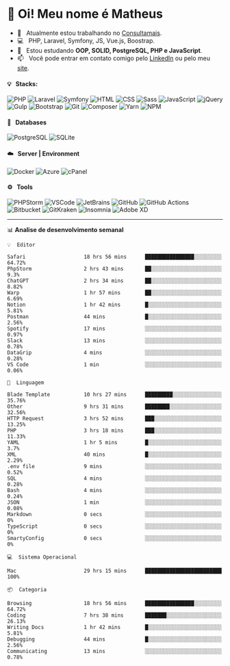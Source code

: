 # 👋 Oi! Meu nome é Matheus

- 🔭 &nbsp; Atualmente estou trabalhando no [Consultamais](https://consultamais.com.br/).
- 💻 &nbsp; PHP, Laravel, Symfony, JS, Vue.js, Boostrap.
- 🌱 &nbsp; Estou estudando **OOP, SOLID, PostgreSQL, PHP e JavaScript**.
- 📫 &nbsp; Você pode entrar em contato comigo pelo [LinkedIn](https://www.linkedin.com/in/matheuscamargoxavier/) ou pelo meu [site](https://matheuscamargo.co).

#### 💡 &nbsp; Stacks:
![PHP](https://img.shields.io/badge/-PHP-777BB4?&logo=php&logoColor=FFFFFF)
![Laravel](https://img.shields.io/badge/-Laravel-FF2D20?&logo=laravel&logoColor=FFFFFF)
![Symfony](https://img.shields.io/badge/-Symfony-000000?&logo=symfony&logoColor=FFFFFF)
![HTML](https://img.shields.io/badge/-HTML-E34F26?&logo=html5&logoColor=FFFFFF)
![CSS](https://img.shields.io/badge/-CSS-1572B6?&logo=css3&logoColor=FFFFFF)
![Sass](https://img.shields.io/badge/-Sass-CC6699?&logo=sass&logoColor=FFFFFF)
![JavaScript](https://img.shields.io/badge/-JavaScript-F7DF1E?&logo=javascript&logoColor=FFFFFF)
![jQuery](https://img.shields.io/badge/-jQuery-0769AD?&logo=jquery&logoColor=FFFFFF)
![Gulp](https://img.shields.io/badge/-Gulp-CF4647?&logo=gulp&logoColor=FFFFFF)
![Bootstrap](https://img.shields.io/badge/-Bootstrap-7952B3?&logo=bootstrap&logoColor=FFFFFF)
![Git](https://img.shields.io/badge/-Git-F05032?&logo=git&logoColor=FFFFFF)
![Composer](https://img.shields.io/badge/-Composer-885630?&logo=composer&logoColor=FFFFFF)
![Yarn](https://img.shields.io/badge/-Yarn-2C8EBB?&logo=yarn&logoColor=FFFFFF)
![NPM](https://img.shields.io/badge/-npm-CB3837?&logo=npm&logoColor=FFFFFF)

#### 💾 &nbsp; Databases
![PostgreSQL](https://img.shields.io/badge/-PostgreSQL-336791?&logo=PostgreSQL&logoColor=FFFFFF)
![SQLite](https://img.shields.io/badge/-SQLite-003B57?&logo=SQLite&logoColor=FFFFFF)

#### ☁️ &nbsp; Server | Environment
![Docker](https://img.shields.io/badge/-Docker-2496ED?&logo=docker&logoColor=FFFFFF)
![Azure](https://img.shields.io/badge/-Azure-0089D6?&logo=microsoft%20azure&logoColor=FFFFFF)
![cPanel](https://img.shields.io/badge/-cPanel-FF6C2C?&logo=cpanel&logoColor=FFFFFF)

#### ⚙️ &nbsp; Tools
![PHPStorm](https://img.shields.io/badge/-PHPStorm-000000?&logo=PHPStorm&logoColor=FFFFFF)
![VSCode](https://img.shields.io/badge/-VSCode-007ACC?&logo=Visual%20Studio%20Code&logoColor=FFFFFF) 
![JetBrains](https://img.shields.io/badge/-JetBrains-000000?&logo=jetbrains&logoColor=FFFFFF) 
![GitHub](https://img.shields.io/badge/-GitHub-181717?&logo=github&logoColor=FFFFFF) 
![GitHub Actions](https://img.shields.io/badge/-GitHub%20Actions-181717?&logo=GitHub%20Actions&logoColor=FFFFFF) 
![Bitbucket](https://img.shields.io/badge/-Bitbucket-0052CC?&logo=bitbucket&logoColor=FFFFFF)
![GitKraken](https://img.shields.io/badge/-GitKraken-179287?&logo=GitKraken&logoColor=FFFFFF)
![Insomnia](https://img.shields.io/badge/-Insomnia-5849BE?&logo=Insomnia&logoColor=FFFFFF)
![Adobe XD](https://img.shields.io/badge/-Adobe%20XD-FF61F6?&logo=adobe%20xd&logoColor=FFFFFF) 
_______

📊  **Analise de desenvolvimento semanal**
```text
💡  Editor

Safari                   18 hrs 56 mins      ████████████████░░░░░░░░░     64.72%
PhpStorm                 2 hrs 43 mins       ██░░░░░░░░░░░░░░░░░░░░░░░       9.3%
ChatGPT                  2 hrs 34 mins       ██░░░░░░░░░░░░░░░░░░░░░░░      8.82%
Warp                     1 hr 57 mins        ██░░░░░░░░░░░░░░░░░░░░░░░      6.69%
Notion                   1 hr 42 mins        █░░░░░░░░░░░░░░░░░░░░░░░░      5.81%
Postman                  44 mins             █░░░░░░░░░░░░░░░░░░░░░░░░      2.56%
Spotify                  17 mins             ░░░░░░░░░░░░░░░░░░░░░░░░░      0.97%
Slack                    13 mins             ░░░░░░░░░░░░░░░░░░░░░░░░░      0.78%
DataGrip                 4 mins              ░░░░░░░░░░░░░░░░░░░░░░░░░      0.28%
VS Code                  1 min               ░░░░░░░░░░░░░░░░░░░░░░░░░      0.06%
```
```text
💬  Linguagem

Blade Template           10 hrs 27 mins      █████████░░░░░░░░░░░░░░░░     35.76%
Other                    9 hrs 31 mins       ████████░░░░░░░░░░░░░░░░░     32.56%
HTTP Request             3 hrs 52 mins       ███░░░░░░░░░░░░░░░░░░░░░░     13.25%
PHP                      3 hrs 18 mins       ███░░░░░░░░░░░░░░░░░░░░░░     11.33%
YAML                     1 hr 5 mins         █░░░░░░░░░░░░░░░░░░░░░░░░       3.7%
XML                      40 mins             █░░░░░░░░░░░░░░░░░░░░░░░░      2.29%
.env file                9 mins              ░░░░░░░░░░░░░░░░░░░░░░░░░      0.52%
SQL                      4 mins              ░░░░░░░░░░░░░░░░░░░░░░░░░      0.28%
Bash                     4 mins              ░░░░░░░░░░░░░░░░░░░░░░░░░      0.24%
JSON                     1 min               ░░░░░░░░░░░░░░░░░░░░░░░░░      0.08%
Markdown                 0 secs              ░░░░░░░░░░░░░░░░░░░░░░░░░         0%
TypeScript               0 secs              ░░░░░░░░░░░░░░░░░░░░░░░░░         0%
SmartyConfig             0 secs              ░░░░░░░░░░░░░░░░░░░░░░░░░         0%
```
```text
💻  Sistema Operacional

Mac                      29 hrs 15 mins      █████████████████████████       100%
```
```text
📦  Categoria

Browsing                 18 hrs 56 mins      ████████████████░░░░░░░░░     64.72%
Coding                   7 hrs 38 mins       ███████░░░░░░░░░░░░░░░░░░     26.13%
Writing Docs             1 hr 42 mins        █░░░░░░░░░░░░░░░░░░░░░░░░      5.81%
Debugging                44 mins             █░░░░░░░░░░░░░░░░░░░░░░░░      2.56%
Communicating            13 mins             ░░░░░░░░░░░░░░░░░░░░░░░░░      0.78%
```

